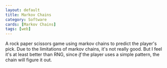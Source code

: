 ```yaml
---
layout: default
title: Markov Chains
category: Software
cards: [Markov Chains]
tags: [web]
---
```

A rock paper scissors game using markov chains to predict the player's pick. Due to the limitations of markov chains, it's not really good. But I feel it's at least better than RNG, since *if* the player uses a simple pattern, the chain will figure it out.
